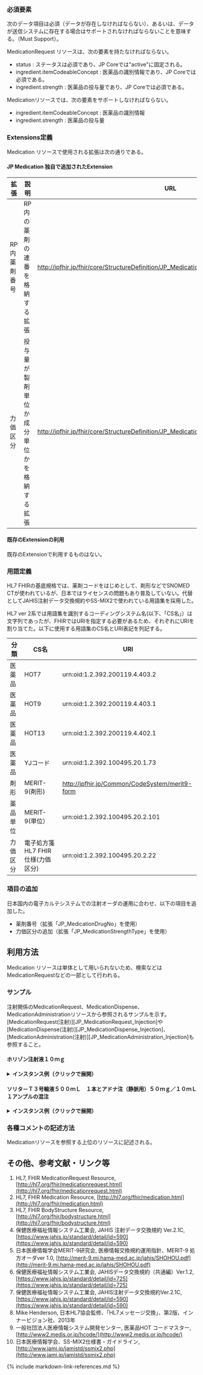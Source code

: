 ### 必須要素
次のデータ項目は必須（データが存在しなければならない）、あるいは、データが送信システムに存在する場合はサポートされなければならないことを意味する。（Must Support）。

MedicationRequest リソースは、次の要素を持たなければならない。
- status : ステータスは必須であり、JP Coreでは"active"に固定される。
- ingredient.itemCodeableConcept : 医薬品の識別情報であり、JP Coreでは必須である。
- ingredient.strength : 医薬品の投与量であり、JP Coreでは必須である。

Medicationリソースでは、次の要素をサポートしなければならない。
- ingredient.itemCodeableConcept : 医薬品の識別情報
- ingredient.strength : 医薬品の投与量

### Extensions定義
Medication リソースで使用される拡張は次の通りである。

#### JP Medication 独自で追加されたExtension

|拡張|説明|URL|値の型|
|------------|-------------|----------|-----|
|RP内薬剤番号|RP内の薬剤の連番を格納する拡張|http://jpfhir.jp/fhir/core/StructureDefinition/JP_Medication_Ingredient_DrugNo|integer|
|力価区分|投与量が製剤単位か成分単位かを格納する拡張|http://jpfhir.jp/fhir/core/StructureDefinition/JP_Medication_atIngredientStrength_StrengthType|CodeableConcept|

#### 既存のExtensionの利用

既存のExtensionで利用するものはない。


### 用語定義
HL7 FHIRの基底規格では、薬剤コードをはじめとして、剤形などでSNOMED CTが使われているが、日本ではライセンスの問題もあり普及していない。代替としてJAHIS注射データ交換規約やSS-MIX2で使われている用語集を採用した。

HL7 ver 2系では用語集を識別するコーディングシステム名(以下、「CS名」）は文字列であったが、FHIRではURIを指定する必要があるため、それぞれにURIを割り当てた。以下に使用する用語集のCS名とURI表記を列記する。

|分類|CS名|URI|
|---------|----|---------------------------|
|医薬品|HOT7|urn:oid:1.2.392.200119.4.403.2|
|医薬品|HOT9|urn:oid:1.2.392.200119.4.403.1|
|医薬品|HOT13|	urn:oid:1.2.392.200119.4.402.1|
|医薬品|YJコード|urn:oid:1.2.392.100495.20.1.73|
|剤形|MERIT-9(剤形)|http://jpfhir.jp/Common/CodeSystem/merit9-form|
|薬品単位|MERIT-9(単位）|urn:oid:1.2.392.100495.20.2.101|
|力価区分|電子処方箋HL7 FHIR仕様(力価区分)|urn:oid:1.2.392.100495.20.2.22|

### 項目の追加
日本国内の電子カルテシステムでの注射オーダの運用に合わせ、以下の項目を追加した。

* 薬剤番号（拡張「JP_MedicationDrugNo」を使用）
* ⼒価区分の追加（拡張「JP_MedicationStrengthType」を使用）

## 利用方法

Medication リソースは単体として用いられないため、検索などはMedicationRequestなどの一部として行われる。

### サンプル
注射関係のMedicationRequest、MedicationDispense、MedicationAdministrationリソースから参照されるサンプルを示す。
[MedicationRequest(注射)][JP_MedicationRequest_Injection]や[MedicationDispense(注射)][JP_MedicationDispense_Injection]、[MedicationAdministration(注射)][JP_MedicationAdministration_Injection]も参照すること。

#### ホリゾン注射液１０ｍｇ

<details>
<summary><b>インスタンス例（クリックで展開）</b></summary>
<dev>

{% highlight json %}
{
  "resourceType": "Medication",
  "id": "jp-medication-example-1",
  "meta": {
    "profile": [
      "http://jpfhir.jp/fhir/core/StructureDefinition/JP_Medication"
    ]
  },
  "status": "active",
  "ingredient": [
    {
      "extension": [
        {
          "url": "http://jpfhir.jp/fhir/core/Extension/StructureDefinition/JP_Medication_Ingredient_DrugNo",
          "valueInteger": 1
        }
      ],
      "itemCodeableConcept": {
        "coding": [
          {
            "system": "urn:oid:1.2.392.100495.20.2.74",
            "code": "100558502",
            "display": "ホリゾン注射液１０ｍｇ"
          }
        ]
      },
      "strength": {
        "extension": [
          {
            "url": "http://jpfhir.jp/fhir/core/Extension/StructureDefinition/JP_Medication_IngredientStrength_StrengthType",
            "valueCodeableConcept": {
              "coding": [
                {
                  "system": "urn:oid:1.2.392.100495.20.2.22",
                  "code": "1",
                  "display": "製剤量"
                }
              ]
            }
          }
        ],
        "numerator": {
          "value": 1,
          "unit": "アンプル",
          "system": "urn:oid:1.2.392.100495.20.2.101",
          "code": "AMP"
        },
        "denominator": {
          "value": 1,
          "unit": "回",
          "system": "urn:oid:1.2.392.100495.20.2.101",
          "code": "KAI"
        }
      }
    }
  ]
}
{% endhighlight json %}
</dev>
</details>

#### ソリタ－Ｔ３号輸液５００ｍＬ　１本とアドナ注（静脈用）５０ｍｇ／１０ｍＬ　１アンプルの混注

<details>
<summary><b>インスタンス例（クリックで展開）</b></summary>
<dev>

{% highlight json %}
{
  "resourceType": "Medication",
  "id": "jp-medication-example-2",
  "meta": {
    "profile": [
      "http://jpfhir.jp/fhir/core/StructureDefinition/JP_Medication"
    ]
  },
  "status": "active",
  "ingredient": [
    {
      "itemCodeableConcept": {
        "coding": [
          {
            "system": "urn:oid:1.2.392.100495.20.2.74",
            "code": "107750602",
            "display": "ソリタ－Ｔ３号輸液５００ｍＬ"
          }
        ]
      },
      "strength": {
        "numerator": {
          "value": 1,
          "unit": "本",
          "system": "urn:oid:1.2.392.100495.20.2.101",
          "code": "HON"
        },
        "denominator": {
          "value": 1,
          "unit": "回",
          "system": "urn:oid:1.2.392.100495.20.2.101",
          "code": "KAI"
        }
      }
    },
    {
      "itemCodeableConcept": {
        "coding": [
          {
            "system": "urn:oid:1.2.392.100495.20.2.74",
            "code": "108010001",
            "display": "アドナ注（静脈用）５０ｍｇ／１０ｍＬ"
          }
        ]
      },
      "strength": {
        "numerator": {
          "value": 1,
          "unit": "アンプル",
          "system": "urn:oid:1.2.392.100495.20.2.101",
          "code": "AMP"
        },
        "denominator": {
          "value": 1,
          "unit": "回",
          "system": "urn:oid:1.2.392.100495.20.2.101",
          "code": "KAI"
        }
      }
    }
  ]
}
{% endhighlight json %}
</dev>
</details>

### 各種コメントの記述方法

Medicationリソースを参照する上位のリソースに記述される。

## その他、参考文献・リンク等
1. HL7, FHIR MedicationRequest Resource, [http://hl7.org/fhir/medicationrequest.html](http://hl7.org/fhir/medicationrequest.html)
1. HL7, FHIR Medication Resource, [http://hl7.org/fhir/medication.html](http://hl7.org/fhir/medication.html)
1. HL7, FHIR BodyStructure Resource, [http://hl7.org/fhir/bodystructure.html](http://hl7.org/fhir/bodystructure.html)
1. 保健医療福祉情報システム工業会, JAHIS 注射データ交換規約 Ver.2.1C, [https://www.jahis.jp/standard/detail/id=590](https://www.jahis.jp/standard/detail/id=590)
1. 日本医療情報学会MERIT-9研究会, 医療情報交換規約運用指針、MERIT-9 処方オーダver 1.0, [http://merit-9.mi.hama-med.ac.jp/jahis/SHOHOU.pdf](http://merit-9.mi.hama-med.ac.jp/jahis/SHOHOU.pdf)
1. 保健医療福祉情報システム工業会, JAHISデータ交換規約（共通編）Ver.1.2, [https://www.jahis.jp/standard/detail/id=725](https://www.jahis.jp/standard/detail/id=725)
1. 保健医療福祉情報システム工業会, JAHIS注射データ交換規約Ver.2.1C, [https://www.jahis.jp/standard/detail/id=590](https://www.jahis.jp/standard/detail/id=590)
1. Mike Henderson, 日本HL7協会監修、「HL7メッセージ交換」、第2版、インナービジョン社、2013年
1. 一般社団法人医療情報システム開発センター, 医薬品HOT コードマスター, [http://www2.medis.or.jp/hcode/](http://www2.medis.or.jp/hcode/)
1. 日本医療情報学会、SS-MIX2仕様書・ガイドライン, [http://www.jami.jp/jamistd/ssmix2.php](http://www.jami.jp/jamistd/ssmix2.php)

{% include markdown-link-references.md %}